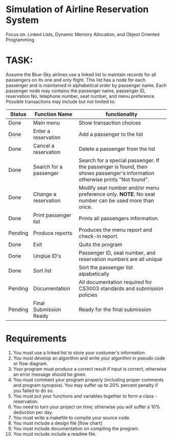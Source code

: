 # Simulation of Airline Reservation System
Focus on: Linked Lists, Dynamic Memory Allocation, and Object Oriented Programming

# TASK:
Assume the Blue-Sky airlines use a linked list to maintain records for all passengers on its one and only flight.  This list has a node for each passenger and is maintained in alphabetical order by passenger name.  Each passenger node may contains the passenger name, passenger ID, reservation No, telephone number, seat number, and menu preference.  Possible transactions may include but not limited to:

| Status | Function Name          | functionality |
|--------|------------------------|---------------|
| Done   | Main menu              | Show transaction choices |
| Done   | Enter a reservation    | Add a passenger to the list |
| Done   | Cancel a reservation   | Delete a passenger from the list |
| Done   | Search for a passenger | Search for a special passenger.  If the passenger is found, then shows passenger's information otherwise prints "Not found". |
| Done   | Change a reservation   | Modify seat number and/or menu preference only.  __NOTE__: No seat number can be used more than once. |
| Done   | Print passenger list   | Prints all passengers information. |
| Pending| Produce reports        | Produces the menu report and check-in report. |
| Done   | Exit                   | Quits the program |
| Done   | Unqiue ID's            | Passenger ID, seat number, and reservation numbers are all unique |
| Done   | Sort list              | Sort the passenger list alpabetically |
| Pending| Documentation          | All documentation required for CS3003 standards and submission policies |
| Pending| Final Submission Ready | Ready for the final submission |

# Requirements
 1. You must use a linked list to store your costumer's information
 2. You must develop an algorithm and write your algorithm in pseudo code or flow diagram.
 3. Your program must produce a correct result if input is correct, otherwise an error message should be given.
 4. You must comment your program properly (including proper comments and program synopsis).  You may suffer up to 20% percent penalty if you failed to do so.
 5. You must put your functions and variables together to form a class - reservation.
 6. You need to turn your project on time; otherwise you will suffer a 10% deduction per day.
 7. You must write a makefile to compile your source code.
 8. You must include a design file [flow chart]
 9. You must include documentation on compiling the program.
 10. You must include include a readme file.
